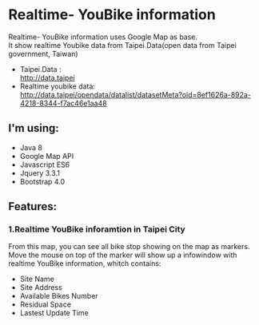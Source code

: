 # Realtime- YouBike information
Realtime- YouBike information uses Google Map as base.</br>
It show realtime Youbike data from Taipei.Data(open data from Taipei government, Taiwan)</br>
* Taipei.Data :</br>
http://data.taipei</br>
* Realtime youbike data:</br>
http://data.taipei/opendata/datalist/datasetMeta?oid=8ef1626a-892a-4218-8344-f7ac46e1aa48

## I'm using:

* Java 8
* Google Map API
* Javascript ES6
* Jquery 3.3.1
* Bootstrap 4.0

## Features:

### 1.Realtime YouBike inforamtion in Taipei City
From this map, you can see all bike stop showing on the map as markers.</br>
Move the mouse on top of the marker will show up a infowindow with realtime YouBike information,
whitch contains:

* Site Name</br>
* Site Address</br>
* Available Bikes Number</br>
* Residual Space</br>
* Lastest Update Time</br>
